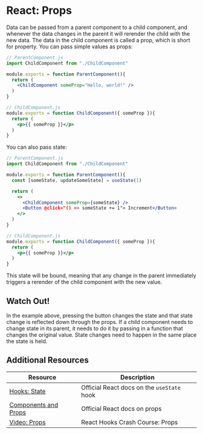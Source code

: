 # React: Props

Data can be passed from a parent component to a child component, and whenever the data changes in the parent it will rerender the child with the new data. The data in the child component is called a prop, which is short for property. You can pass simple values as props:

```jsx
// ParentComponent.js
import ChildComponent from "./ChildComponent"

module.exports = function ParentComponent(){
  return (
    <ChildComponent someProp="Hello, world!" />
  )
}
```

```jsx
// ChildComponent.js
module.exports = function ChildComponent({ someProp }){
  return (
    <p>{{ someProp }}</p>
  )
}
```

You can also pass state:

```jsx
// ParentComponent.js
import ChildComponent from "./ChildComponent"

module.exports = function ParentComponent(){
  const [someState, updateSomeState] = useState(1)

  return (
    <>
      <ChildComponent someProp={someState} />
      <Button @click="() => someState += 1"> Increment</Button>
    </>
  )
}
```

```jsx
// ChildComponent.js
module.exports = function ChildComponent({ someProp }){
  return (
    <p>{{ someProp }}</p>
  )
}
```

This state will be bound, meaning that any change in the parent immediately triggers a rerender of the child component with the new value.

## Watch Out!

In the example above, pressing the button changes the state and that state change is reflected down through the props. If a child component needs to change state in its parent, it needs to do it by passing in a function that changes the original value. State changes need to happen in the same place the state is held.

## Additional Resources

| Resource | Description |
| --- | --- |
| [Hooks: State](https://reactwithhooks.netlify.app/docs/hooks-state.html) | Official React docs on the `useState` hook |
| [Components and Props](https://reactwithhooks.netlify.app/docs/components-and-props.html) | Official React docs on props |
| [Video: Props](https://www.youtube.com/watch?v=9U3IhLAnSxM&t=2948s) | React Hooks Crash Course: Props |
